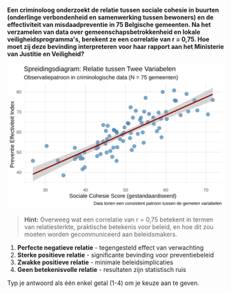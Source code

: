 **Een criminoloog onderzoekt de relatie tussen sociale cohesie in buurten (onderlinge verbondenheid en samenwerking tussen bewoners) en de effectiviteit van misdaadpreventie in 75 Belgische gemeenten. Na het verzamelen van data over gemeenschapsbetrokkenheid en lokale veiligheidsprogramma's, berekent ze een correlatie van r = 0,75. Hoe moet zij deze bevinding interpreteren voor haar rapport aan het Ministerie van Justitie en Veiligheid?**

![Visualisatie](media/correlation_plot_8.svg)

> **Hint:** Overweeg wat een correlatie van r = 0,75 betekent in termen van relatiesterkte, praktische betekenis voor beleid, en hoe dit zou moeten worden gecommuniceerd aan beleidsmakers.

1. **Perfecte negatieve relatie** - tegengesteld effect van verwachting
2. **Sterke positieve relatie** - significante bevinding voor preventiebeleid
3. **Zwakke positieve relatie** - minimale beleidsimplicaties
4. **Geen betekenisvolle relatie** - resultaten zijn statistisch ruis

Typ je antwoord als één enkel getal (1-4) om je keuze aan te geven.